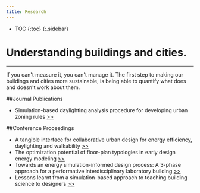 ```yaml
---
title: Research
---
```

* TOC
{:toc}
{:.sidebar}

# Understanding buildings and cities.
---

If you can't measure it, you can't manage it. The first step to making our buildings and cities more sustainable, is being able to quantify what does and doesn't work about them.

##Journal Publications

* Simulation-based daylighting analysis procedure for developing urban zoning rules [>>](thesis.html)

##Conference Proceedings

* A tangible interface for collaborative urban design for energy efficiency, daylighting and walkability [>>](interface.html)
* The optimization potential of floor-plan typologies in early design energy modeling [>>](floor-plan.html)
* Towards an energy simulation-informed design process: A 3-phase approach for a performative interdisciplinary laboratory building [>>](design.html)
* Lessons learnt from a simulation-based approach to teaching building science to designers [>>](sim-game.html)
